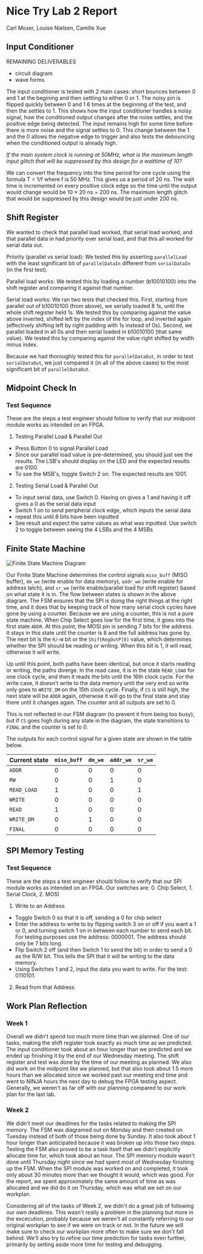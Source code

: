 # Nice Try Lab 2 Report

Carl Moser, Louise Nielsen, Camille Xue

## Input Conditioner

REMAINING DELIVERABLES
- circuit diagram
- wave forms

The input conditioner is tested with 2 main cases: short bounces between 0 and 1 at the begining and then settling to either 0 or 1. The noisy pin is flipped quickly between 0 and 1 6 times at the beginning of the test, and then the settles to 1. This shows how the input conditioner handles a noisy signal, how the conditioned output changes after the noise settles, and the positive edge being detected. The input remains high for some time before there is more noise and the signal settles to 0. This change between the 1 and the 0 allows the negative edge to trigger and also tests the debouncing when the conditioned output is already high.

_If the main system clock is running at 50MHz, what is the maximum length input glitch that will be suppressed by this design for a waittime of 10?_

We can convert the frequency into the time period for one cycle using the formula T = 1/f where f is 50 MHz. This gives us a period of 20 ns. The wait time is incremented on every positive clock edge so the time until the output would change would be 10 * 20 ns = 200 ns. The maximum length glitch that would be suppressed by this design would be just under 200 ns.

## Shift Register

We wanted to check that parallel load worked, that serial load worked, and that parallel data in had priority over serial load, and that this all worked for serial data out.

Priority (parallel vs serial load): We tested this by asserting `parallelLoad` with the least significant bit of `parallelDataIn` different from `serialDataIn` (in the first test).

Parallel load works: We tested this by loading a number (b10010100) into the shift register and comparing it against that number.

Serial load works: We ran two tests that checked this. First, starting from parallel out of b10010100 (from above), we serially loaded 8 1s, until the whole shift register held 1s. We tested this by comparing against the value above inverted, shifted left by the index of the for loop, and inverted again (effectively shifting left by right padding with 1s instead of 0s). Second, we parallel loaded in all 0s and then serial loaded in b10010100 (that same value). We tested this by comparing against the value right shifted by width minus index.

Because we had thoroughly tested this for `parallelDataOut`, in order to test `serialDataOut`, we just compared it (in all of the above cases) to the most significant bit of `parallelDataOut`.

## Midpoint Check In

### Test Sequence
These are the steps a test engineer should follow to verify that our midpoint module works as intended on an FPGA.
1. Testing Parallel Load & Parallel Out
 - Press Button 0 to signal Parallel Load
 - Since our parallel load value is pre-determined, you should just see the results. The LSB's should display on the LED and the expected results are 0100.
 - To see the MSB's, toggle Switch 2 on. The expected results are 1001.

2. Testing Serial Load & Parallel Out
 - To input serial data, use Switch 0. Having on gives a 1 and having it off gives a 0 as the serial data input
 - Switch 1 on to send peripheral clock edge, which inputs the serial data
 - repeat this until 8 bits have been inputted
 - See result and expect the same values as what was inputted. Use switch 2 to toggle between seeing the 4 LSBs and the 4 MSBs

## Finite State Machine

![Finite State Machine Diagram](https://image.ibb.co/mfthff/fsm-diagram.png)

Our Finite State Machine determines the control signals `miso_buff` (MISO buffer), `dm_we` (write enable for data memory), `addr_we` (write enable for address latch), and `sr_we` (write enable/parallel load for shift register) based on what state it is in. The flow between states is shown in the above diagram. The FSM ensures that the SPI is doing the right things at the right time, and it does that by keeping track of how many serial clock cycles have gone by using a counter. Because we are using a counter, this is not a pure state machine. When Chip Select goes low for the first time, it goes into the first state `ADDR`. At this point, the MOSI pin is sending 7 bits for the address. It stays in this state until the counter is 8 and the full address has gone by. The next bit is the `R/~W` bit or the `ShiftRegOutP[0]` value, which determines whether the SPI should be reading or writing. When this bit is 1, it will read, otherwise it will write.

Up until this point, both paths have been identical, but once it starts reading or writing, the paths diverge. In the read case, it is in the state `READ_LOAD` for one clock cycle, and then it reads the bits until the 16th clock cycle. For the write case, it doesn't write to the data memory until the very end so write only goes to `WRITE_DM` on the 15th clock cycle. Finally, if `CS` is still high, the next state will be `ADDR` again, otherwise it will go to the final state and stay there until it changes again. The counter and all outputs are set to 0.

This is not reflected in our FSM diagram (to prevent it from being too busy), but if `CS` goes high during any state in the diagram, the state transitions to `FINAL` and the counter is set to 0.

The outputs for each control signal for a given state are shown in the table below.

| Current state | `miso_buff` | `dm_we` | `addr_we` | `sr_we` |
|---|---|---|---|---|
| `ADDR` | 0 | 0 | 0 | 0 |
| `RW` | 0 | 0 | 1 | 0 |
| `READ_LOAD` | 1 | 0 | 0 | 1 |
| `WRITE` | 0 | 0 | 0 | 0 |
| `READ` | 1 | 0 | 0 | 0 |
| `WRITE_DM` | 0 | 1 | 0 | 0 |
| `FINAL` | 0 | 0 | 0 | 0 |

## SPI Memory Testing

### Test Sequence
These are the steps a test engineer should follow to verify that our SPI module works as intended on an FPGA.
Our switches are: 0. Chip Select, 1. Serial Clock, 2. MOSI
1. Write to an Address
 - Toggle Switch 0 so that it is off, sending a 0 for chip select
 - Enter the address to write to by flipping switch 3 on or off if you want a 1 or 0, and turning switch 1 on in between each number to send each bit. For testing purposes use the address: 0000001. The address should only be 7 bits long.
 - Flip Switch 2 off (and then Switch 1 to send the bit) in order to send a 0 as the R/W bit. This tells the SPI that it will be writing to the data memory.
 - Using Switches 1 and 2, input the data you want to write. For the test: 0110101.
 
2. Read from that Address


## Work Plan Reflection

### Week 1

Overall we didn't spend too much more time than we planned. One of our tasks, making the shift register took exactly as much time as we predicted. The input conditioner took about an hour longer than we predicted and we ended up finishing it by the end of our Wednesday meeting. The shift register and test was done by the time of our meeting as planned. We also did work on the midpoint like we planned, but that also took about 1.5 more hours than we allocated since we worked past our meeting end time and went to NINJA hours the next day to debug the FPGA testing aspect. Generally, we weren't as far off with our planning compared to our work plan for the last lab. 

### Week 2

We didn't meet our deadlines for the tasks related to making the SPI memory. The FSM was diagramed out on Monday and then created on Tuesday instead of both of those being done by Sunday. It also took about 1 hour longer than anticipated because it was broken up into those two steps. Testing the FSM also proved to be a task itself that we didn't explicitly allocate time for, which took about an hour.  The SPI memory module wasn't done until Thursday night since we had spent most of Wednesday finishing up the FSM. When the SPI module was worked on and completed, it took only about 30 minutes more than we thought it would, which was good. For the report, we spent approximately the same amount of time as was allocated and we did do it on Thursday, which was what we set on our workplan.

Considering all of the tasks of Week 2, we didn't do a great job of following our own deadlines. This wasn't really a problem in the planning but more in the excecution, probably because we weren't all constantly referring to our original workplan to see if we were on track or not. In the future we will make sure to check our workplan more often to make sure we don't fall behind. We'll also try to refine our time prediction for tasks even further, primarily by setting aside more time for testing and debugging.
